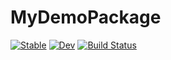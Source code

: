 # MyDemoPackage

[![Stable](https://img.shields.io/badge/docs-stable-blue.svg)](https://debruine.github.io/MyDemoPackage.jl/stable/)
[![Dev](https://img.shields.io/badge/docs-dev-blue.svg)](https://debruine.github.io/MyDemoPackage.jl/dev/)
[![Build Status](https://github.com/debruine/MyDemoPackage.jl/actions/workflows/CI.yml/badge.svg?branch=main)](https://github.com/debruine/MyDemoPackage.jl/actions/workflows/CI.yml?query=branch%3Amain)
